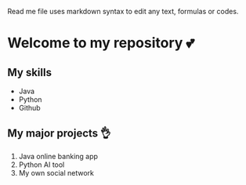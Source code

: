 Read me file uses markdown syntax to edit any text, formulas or codes.

# Welcome to my repository 💕

## My skills
- Java
- Python
- Github

## My major projects 👌
1. Java online banking app
2. Python AI tool
3. My own social network
